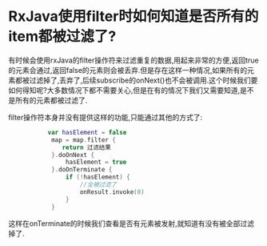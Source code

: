 # RxJava使用filter时如何知道是否所有的item都被过滤了?

有时候会使用rxJava的filter操作符来过滤重复的数据,用起来非常的方便,返回true的元素会通过,返回false的元素则会被丢弃.但是存在这样一种情况,如果所有的元素都被过滤掉了,丢弃了,后续subscribe的onNext()也不会被调用.这个时候我们要如何得知呢?大多数情况下都不需要关心,但是在有的情况下我们又需要知道,是不是所有的元素都被过滤了.

filter操作符本身并没有提供这样的功能,只能通过其他的方式了:

```kotlin
 		   var hasElement = false
            map = map.filter {
               return 过滤结果
            }.doOnNext {
                hasElement = true
            }.doOnTerminate {
                if (!hasElement) {
                   	//全被过滤了
                    onResult.invoke(0)
                }
            }
```

这样在onTerminate的时候我们查看是否有元素被发射,就知道有没有被全部过滤掉了.

